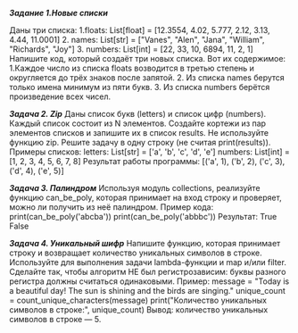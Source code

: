 ***Задание 1.Новые списки***

Даны три списка:
1.floats: List[float] = [12.3554, 4.02, 5.777, 2.12, 3.13, 4.44, 11.0001]
2. names: List[str] = ["Vanes", "Alen", "Jana", "William", "Richards", "Joy"]
3. numbers: List[int] = [22, 33, 10, 6894, 11, 2, 1]
Напишите код, который создаёт три новых списка. Вот их содержимое:
1.Каждое число из списка floats возводится в третью степень и округляется
до трёх знаков после запятой.
2. Из списка names берутся только имена минимум из пяти букв.
3. Из списка numbers берётся произведение всех чисел.

***Задача 2. Zip***
Даны список букв (letters) и список цифр (numbers). Каждый список состоит из N
элементов. Создайте кортежи из пар элементов списков и запишите их в список
results. Не используйте функцию zip. Решите задачу в одну строку (не считая
print(results)).
Примеры списков:
letters: List[str] = ['a', 'b', 'c', 'd', 'e']
numbers: List[int] = [1, 2, 3, 4, 5, 6, 7, 8]
Результат работы программы:
[('a', 1), ('b', 2), ('c', 3), ('d', 4), ('e', 5)]

***Задача 3. Палиндром***
Используя модуль collections, реализуйте функцию can_be_poly, которая
принимает на вход строку и проверяет, можно ли получить из неё палиндром.
Пример кода:
print(can_be_poly('abcba'))
print(can_be_poly('abbbc'))
Результат:
True
False

***Задача 4. Уникальный шифр***
Напишите функцию, которая принимает строку и возвращает количество
уникальных символов в строке. Используйте для выполнения задачи
lambda-функции и map и/или filter.
Сделайте так, чтобы алгоритм НЕ был регистрозависим: буквы разного
регистра должны считаться одинаковыми.
Пример:
message = "Today is a beautiful day! The sun is shining and the birds are
singing."
unique_count = count_unique_characters(message)
print("Количество уникальных символов в строке:", unique_count)
Вывод: количество уникальных символов в строке — 5.